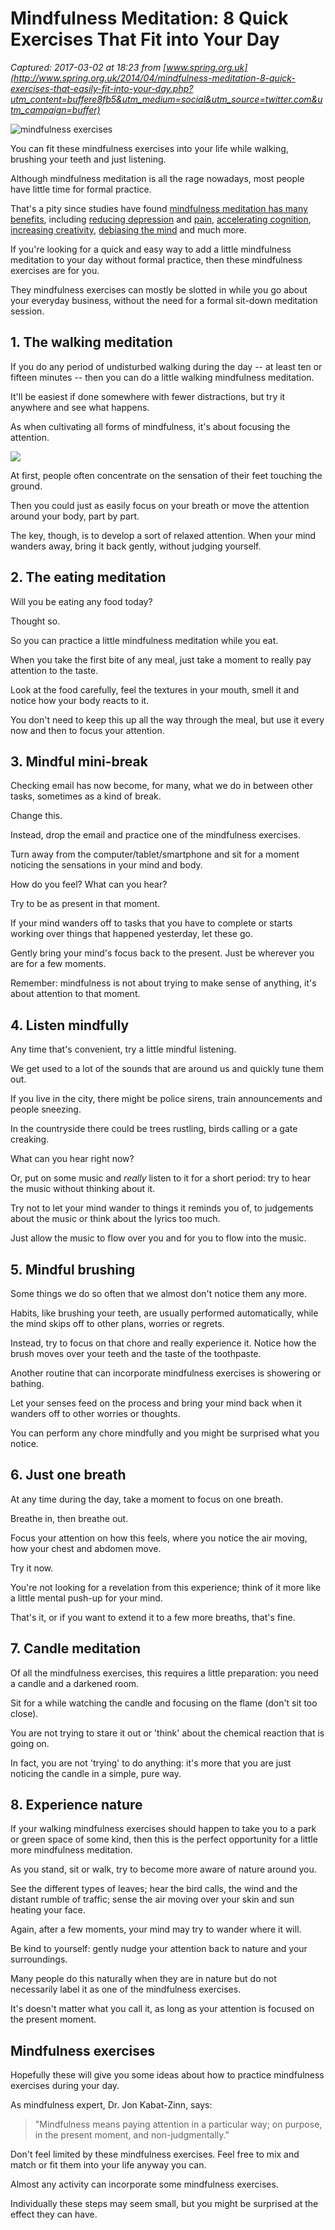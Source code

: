 # Mindfulness Meditation: 8 Quick Exercises That Fit into Your Day

_Captured: 2017-03-02 at 18:23 from [www.spring.org.uk](http://www.spring.org.uk/2014/04/mindfulness-meditation-8-quick-exercises-that-easily-fit-into-your-day.php?utm_content=buffere8fb5&utm_medium=social&utm_source=twitter.com&utm_campaign=buffer)_

![mindfulness exercises](http://www.spring.org.uk/images/mindful.jpg)

You can fit these mindfulness exercises into your life while walking, brushing your teeth and just listening.

Although mindfulness meditation is all the rage nowadays, most people have little time for formal practice.

That's a pity since studies have found [mindfulness meditation has many benefits](http://www.spring.org.uk/2013/11/10-remarkable-ways-meditation-helps-your-mind.php), including [reducing depression](http://www.spring.org.uk/2014/01/meditation-is-an-effective-treatment-for-depression-anxiety-and-pain.php) and [pain](http://www.spring.org.uk/2014/03/4-wonderful-ways-meditation-relieves-pain.php), [accelerating cognition](http://www.spring.org.uk/2010/04/cognition-accelerated-by-just-4-x-20-minutes-meditation.php), [increasing creativity](http://www.spring.org.uk/2014/03/meditation-certain-styles-can-make-you-more-creative.php), [debiasing the mind](http://www.spring.org.uk/2013/12/meditation-can-debias-the-mind-in-only-15-minutes.php) and much more.

If you're looking for a quick and easy way to add a little mindfulness meditation to your day without formal practice, then these mindfulness exercises are for you.

They mindfulness exercises can mostly be slotted in while you go about your everyday business, without the need for a formal sit-down meditation session.

## 1\. The walking meditation

If you do any period of undisturbed walking during the day -- at least ten or fifteen minutes -- then you can do a little walking mindfulness meditation.

It'll be easiest if done somewhere with fewer distractions, but try it anywhere and see what happens.

As when cultivating all forms of mindfulness, it's about focusing the attention.

![](http://www.spring.org.uk/images/spark.png)

At first, people often concentrate on the sensation of their feet touching the ground.

Then you could just as easily focus on your breath or move the attention around your body, part by part.

The key, though, is to develop a sort of relaxed attention. When your mind wanders away, bring it back gently, without judging yourself.

## 2\. The eating meditation

Will you be eating any food today?

Thought so.

So you can practice a little mindfulness meditation while you eat.

When you take the first bite of any meal, just take a moment to really pay attention to the taste.

Look at the food carefully, feel the textures in your mouth, smell it and notice how your body reacts to it.

You don't need to keep this up all the way through the meal, but use it every now and then to focus your attention.

## 3\. Mindful mini-break

Checking email has now become, for many, what we do in between other tasks, sometimes as a kind of break.

Change this.

Instead, drop the email and practice one of the mindfulness exercises.

Turn away from the computer/tablet/smartphone and sit for a moment noticing the sensations in your mind and body.

How do you feel? What can you hear?

Try to be as present in that moment.

If your mind wanders off to tasks that you have to complete or starts working over things that happened yesterday, let these go.

Gently bring your mind's focus back to the present. Just be wherever you are for a few moments.

Remember: mindfulness is not about trying to make sense of anything, it's about attention to that moment.

## 4\. Listen mindfully

Any time that's convenient, try a little mindful listening.

We get used to a lot of the sounds that are around us and quickly tune them out.

If you live in the city, there might be police sirens, train announcements and people sneezing.

In the countryside there could be trees rustling, birds calling or a gate creaking.

What can you hear right now?

Or, put on some music and _really_ listen to it for a short period: try to hear the music without thinking about it.

Try not to let your mind wander to things it reminds you of, to judgements about the music or think about the lyrics too much.

Just allow the music to flow over you and for you to flow into the music.

## 5\. Mindful brushing

Some things we do so often that we almost don't notice them any more.

Habits, like brushing your teeth, are usually performed automatically, while the mind skips off to other plans, worries or regrets.

Instead, try to focus on that chore and really experience it. Notice how the brush moves over your teeth and the taste of the toothpaste.

Another routine that can incorporate mindfulness exercises is showering or bathing.

Let your senses feed on the process and bring your mind back when it wanders off to other worries or thoughts.

You can perform any chore mindfully and you might be surprised what you notice.

## 6\. Just one breath

At any time during the day, take a moment to focus on one breath.

Breathe in, then breathe out.

Focus your attention on how this feels, where you notice the air moving, how your chest and abdomen move.

Try it now.

You're not looking for a revelation from this experience; think of it more like a little mental push-up for your mind.

That's it, or if you want to extend it to a few more breaths, that's fine.

## 7\. Candle meditation

Of all the mindfulness exercises, this requires a little preparation: you need a candle and a darkened room.

Sit for a while watching the candle and focusing on the flame (don't sit too close).

You are not trying to stare it out or 'think' about the chemical reaction that is going on.

In fact, you are not 'trying' to do anything: it's more that you are just noticing the candle in a simple, pure way.

## 8\. Experience nature

If your walking mindfulness exercises should happen to take you to a park or green space of some kind, then this is the perfect opportunity for a little more mindfulness meditation.

As you stand, sit or walk, try to become more aware of nature around you.

See the different types of leaves; hear the bird calls, the wind and the distant rumble of traffic; sense the air moving over your skin and sun heating your face.

Again, after a few moments, your mind may try to wander where it will.

Be kind to yourself: gently nudge your attention back to nature and your surroundings.

Many people do this naturally when they are in nature but do not necessarily label it as one of the mindfulness exercises.

It's doesn't matter what you call it, as long as your attention is focused on the present moment.

## Mindfulness exercises

Hopefully these will give you some ideas about how to practice mindfulness exercises during your day.

As mindfulness expert, Dr. Jon Kabat-Zinn, says:

> "Mindfulness means paying attention in a particular way; on purpose, in the present moment, and non-judgmentally."

Don't feel limited by these mindfulness exercises. Feel free to mix and match or fit them into your life anyway you can.

Almost any activity can incorporate some mindfulness exercises.

Individually these steps may seem small, but you might be surprised at the effect they can have.
